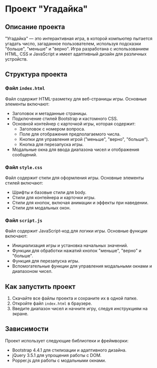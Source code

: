 # Проект "Угадайка"

## Описание проекта
"Угадайка" — это интерактивная игра, в которой компьютер пытается угадать число, загаданное пользователем, используя подсказки "больше", "меньше" и "верно". Игра разработана с использованием HTML, CSS и JavaScript и имеет адаптивный дизайн для различных устройств.

## Структура проекта

### Файл `index.html`
Файл содержит HTML-разметку для веб-страницы игры. Основные элементы включают:

- Заголовок и метаданные страницы.
- Подключение стилей Bootstrap и кастомного CSS.
- Основной контейнер с карточкой игры, которая содержит:
  - Заголовок с номером вопроса.
  - Поле для отображения предполагаемого числа.
  - Кнопки для управления игрой ("меньше", "верно", "больше").
  - Кнопка для перезапуска игры.
- Модальные окна для ввода диапазона чисел и отображения сообщений.

### Файл `style.css`
Файл содержит стили для оформления игры. Основные элементы стилей включают:

- Шрифты и базовые стили для body.
- Стили для контейнера и карточки игры.
- Стили для кнопок, включая анимации и эффекты при наведении.
- Стили для модальных окон.

### Файл `script.js`
Файл содержит JavaScript-код для логики игры. Основные функции включают:

- Инициализация игры и установка начальных значений.
- Функции для обработки нажатий кнопок "меньше", "верно" и "больше".
- Функция для перезапуска игры.
- Вспомогательные функции для управления модальными окнами и диапазоном чисел.

## Как запустить проект
1. Скачайте все файлы проекта и сохраните их в одной папке.
2. Откройте файл `index.html` в браузере.
3. Введите диапазон чисел и начните игру, следуя инструкциям на экране.

## Зависимости
Проект использует следующие библиотеки и фреймворки:

- Bootstrap 4.4.1 для стилизации и адаптивного дизайна.
- jQuery 3.5.1 для упрощения работы с DOM.
- Popper.js для работы с модальными окнами.